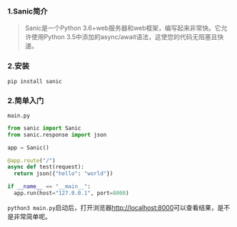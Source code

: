 ### 1.Sanic简介

> Sanic是一个Python 3.6+web服务器和web框架，编写起来非常快。它允许使用Python 3.5中添加的async/await语法，这使您的代码无阻塞且快速。

### 2.安装

`pip install sanic`

### 2.简单入门

`main.py`

```python
from sanic import Sanic
from sanic.response import json

app = Sanic()

@app.route("/")
async def test(request):
  return json({"hello": "world"})

if __name__ == "__main__":
  app.run(host="127.0.0.1", port=8000)
```

`python3 main.py`启动后，打开浏览器[http://localhost:8000](http://localhost:8000)可以查看结果，是不是非常简单呢。

